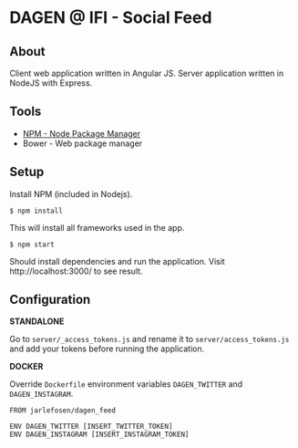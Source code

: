 # DAGEN @ IFI - Social Feed

## About
Client web application written in Angular JS.
Server application written in NodeJS with Express.

## Tools
* [NPM - Node Package Manager](http://nodejs.org/)
* Bower - Web package manager

## Setup

Install NPM (included in Nodejs).

```
$ npm install
```

This will install all frameworks used in the app.

```
$ npm start
```
Should install dependencies and run the application.
Visit http://localhost:3000/ to see result.

## Configuration

**STANDALONE**

Go to `server/_access_tokens.js` and rename it to `server/access_tokens.js` and add your tokens before running the application.

**DOCKER**

Override `Dockerfile` environment variables `DAGEN_TWITTER` and `DAGEN_INSTAGRAM`.

```
FROM jarlefosen/dagen_feed

ENV DAGEN_TWITTER [INSERT_TWITTER_TOKEN]
ENV DAGEN_INSTAGRAM [INSERT_INSTAGRAM_TOKEN]
```
